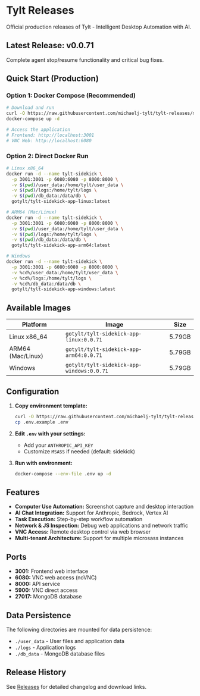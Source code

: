 # Tylt Releases

Official production releases of Tylt - Intelligent Desktop Automation with AI.

## Latest Release: v0.0.71

Complete agent stop/resume functionality and critical bug fixes.

## Quick Start (Production)

### Option 1: Docker Compose (Recommended)
```bash
# Download and run
curl -O https://raw.githubusercontent.com/michaelj-tylt/tylt-releases/main/docker-compose.yml
docker-compose up -d

# Access the application
# Frontend: http://localhost:3001
# VNC Web: http://localhost:6080
```

### Option 2: Direct Docker Run
```bash
# Linux x86_64
docker run -d --name tylt-sidekick \
  -p 3001:3001 -p 6080:6080 -p 8000:8000 \
  -v $(pwd)/user_data:/home/tylt/user_data \
  -v $(pwd)/logs:/home/tylt/logs \
  -v $(pwd)/db_data:/data/db \
  gotylt/tylt-sidekick-app-linux:latest

# ARM64 (Mac/Linux)  
docker run -d --name tylt-sidekick \
  -p 3001:3001 -p 6080:6080 -p 8000:8000 \
  -v $(pwd)/user_data:/home/tylt/user_data \
  -v $(pwd)/logs:/home/tylt/logs \
  -v $(pwd)/db_data:/data/db \
  gotylt/tylt-sidekick-app-arm64:latest

# Windows
docker run -d --name tylt-sidekick \
  -p 3001:3001 -p 6080:6080 -p 8000:8000 \
  -v %cd%/user_data:/home/tylt/user_data \
  -v %cd%/logs:/home/tylt/logs \
  -v %cd%/db_data:/data/db \
  gotylt/tylt-sidekick-app-windows:latest
```

## Available Images

| Platform | Image | Size |
|----------|-------|------|
| Linux x86_64 | `gotylt/tylt-sidekick-app-linux:0.0.71` | 5.79GB |
| ARM64 (Mac/Linux) | `gotylt/tylt-sidekick-app-arm64:0.0.71` | 5.79GB |
| Windows | `gotylt/tylt-sidekick-app-windows:0.0.71` | 5.79GB |

## Configuration

1. **Copy environment template:**
   ```bash
   curl -O https://raw.githubusercontent.com/michaelj-tylt/tylt-releases/main/.env.example
   cp .env.example .env
   ```

2. **Edit `.env` with your settings:**
   - Add your `ANTHROPIC_API_KEY`
   - Customize `MSASS` if needed (default: sidekick)

3. **Run with environment:**
   ```bash
   docker-compose --env-file .env up -d
   ```

## Features

- **Computer Use Automation:** Screenshot capture and desktop interaction
- **AI Chat Integration:** Support for Anthropic, Bedrock, Vertex AI
- **Task Execution:** Step-by-step workflow automation
- **Network & JS Inspection:** Debug web applications and network traffic
- **VNC Access:** Remote desktop control via web browser
- **Multi-tenant Architecture:** Support for multiple microsass instances

## Ports

- **3001:** Frontend web interface
- **6080:** VNC web access (noVNC)
- **8000:** API service
- **5900:** VNC direct access
- **27017:** MongoDB database

## Data Persistence

The following directories are mounted for data persistence:
- `./user_data` - User files and application data
- `./logs` - Application logs
- `./db_data` - MongoDB database files

## Release History

See [Releases](../../releases) for detailed changelog and download links.